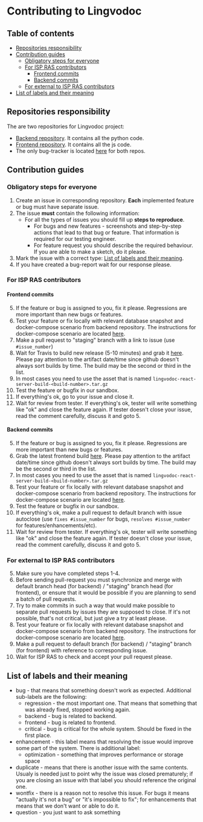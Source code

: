 # Contributing to Lingvodoc

## Table of contents
  * [Repositories responsibility](#repositories-responsibility)
  * [Contribution guides](#contribution-guides)
    + [Obligatory steps for everyone](#obligatory-steps-for-everyone)
    + [For ISP RAS contributors](#for-isp-ras-contributors)
      - [Frontend commits](#frontend-commits)
      - [Backend commits](#backend-commits)
    + [For external to ISP RAS contributors](#for-external-to-isp-ras-contributors)
  * [List of labels and their meaning](#list-of-labels-and-their-meaning)

## Repositories responsibility

The are two repositories for Lingvodoc project:

* [Backend repository](https://github.com/ispras/lingvodoc). It contains all the python code.
* [Frontend repository](https://github.com/ispras/lingvodoc-react). It contains all the js code.
* The only bug-tracker is located [here](https://github.com/ispras/lingvodoc-react/issues) for both repos.

## Contribution guides

### Obligatory steps for everyone

1. Create an issue in corresponding repository. **Each** implemented feature or bug must have separate issue.
2. The issue **must** contain the following information:
    * For all the types of issues you should fill up **steps to reproduce**. 
        * For bugs and new features - screenshots and step-by-step actions that lead to that bug or feature. That information is required for our testing engineer.
        * For feature request you should describe the required behaviour. If you are able to make a sketch, do it please.
3. Mark the issue with a correct type: [List of labels and their meaning](#label-list).
4. If you have created a bug-report wait for our response please.

### For ISP RAS contributors

#### Frontend commits
5. If the feature or bug is assigned to you, fix it please. Regressions are more important than new bugs or features.
6. Test your feature or fix locally with relevant database snapshot and docker-compose scenario from backend repository. The instructions for docker-compose scenario are located [here](https://github.com/ispras/lingvodoc/tree/heavy_refactor/docker).
7. Make a pull request to "staging" branch with a link to issue (use `#issue_number`)
8. Wait for Travis to build new release (5-10 minutes) and grab it [here](https://github.com/ispras/lingvodoc-react/releases). Please pay attention to the artifact date/time since github doesn't always sort builds by time. The build may be the second or third in the list.
9. In most cases you need to use the asset that is named `lingvodoc-react-server-build-<build-number>.tar.gz`
10. Test the feature or bugfix in our sandbox.
11. If everything's ok, go to your issue and close it.
12. Wait for review from tester. If everything's ok, tester will write something like "ok" and close the feature again. If tester doesn't close your issue, read the comment carefully, discuss it and goto 5.

#### Backend commits
5. If the feature or bug is assigned to you, fix it please. Regressions are more important than new bugs or features.
6. Grab the latest frontend build [here](https://github.com/ispras/lingvodoc-react/releases). Please pay attention to the artifact date/time since github doesn't always sort builds by time. The build may be the second or third in the list.
7. In most cases you need to use the asset that is named `lingvodoc-react-server-build-<build-number>.tar.gz`
8. Test your feature or fix locally with relevant database snapshot and docker-compose scenario from backend repository. The instructions for docker-compose scenario are located [here](https://github.com/ispras/lingvodoc/tree/heavy_refactor/docker).
9. Test the feature or bugfix in our sandbox.
10. If everything's ok, make a pull request to default branch with issue autoclose (use `fixes #issue_number` for bugs, `resolves #issue_number` for features/enhancements/etc).
11. Wait for review from tester. If everything's ok, tester will write something like "ok" and close the feature again. If tester doesn't close your issue, read the comment carefully, discuss it and goto 5.


### For external to ISP RAS contributors

5. Make sure you have completed steps 1-4.
6. Before sending pull-request you must synchronize and merge with default branch head (for backend) / "staging" branch head (for frontend), or ensure that it would be possible if you are planning to send a batch of pull requests.
6. Try to make commits in such a way that would make possible to separate pull requests by issues they are supposed to close. If it's not possible, that's not critical, but just give a try at least please.
7. Test your feature or fix locally with relevant database snapshot and docker-compose scenario from backend repository. The instructions for docker-compose scenario are located [here](https://github.com/ispras/lingvodoc/tree/heavy_refactor/docker).
8. Make a pull request to default branch (for backend) / "staging" branch (for frontend) with reference to corresponding issue.
9. Wait for ISP RAS to check and accept your pull request please.


## List of labels and their meaning

* bug - that means that something doesn't work as expected. Additional sub-labels are the following:
    * regression - the most important one. That means that something that was already fixed, stopped working again.
    * backend - bug is related to backend.
    * frontend - bug is related to frontend.
    * critical - bug is critical for the whole system. Should be fixed in the first place.
* enhancement - this label means that resolving the issue would improve some part of the system. There is additional label:
    * optimization - something that improves performance or storage space
* duplicate - means that there is another issue with the same contents. Usualy is needed just to point why the issue was closed prematurely; if you are closing an issue with that label you should reference the original one.
* wontfix - there is a reason not to resolve this issue. For bugs it means "actually it's not a bug" or "it's impossible to fix"; for enhancements that means that we don't want or able to do it.
* question - you just want to ask something


